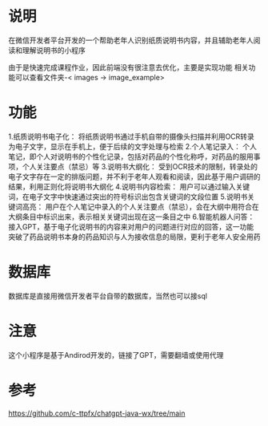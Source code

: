 # 说明
在微信开发者平台开发的一个帮助老年人识别纸质说明书内容，并且辅助老年人阅读和理解说明书的小程序

由于是快速完成课程作业，因此前端没有很注意去优化，主要是实现功能
相关功能可以查看文件夹-< images -> image_example>

# 功能
1.纸质说明书电子化：
    将纸质说明书通过手机自带的摄像头扫描并利用OCR转录为电子文字，显示在手机上，便于后续的文字处理与检索
2.个人笔记录入：
    个人笔记，即个人对说明书的个性化记录，包括对药品的个性化称呼，对药品的服用事项，个人关注要点（禁忌）等
3.说明书大纲化：
    受到OCR技术的限制，转录处的电子文字存在一定的排版问题，并不利于老年人观看和阅读，因此基于用户调研的结果，利用正则化将说明书大纲化
4.说明书内容检索：
    用户可以通过输入关键词，在电子文字中快速通过突出的符号标识出包含关键词的文段位置
5.说明书关键词高亮：
    用户在个人笔记中录入的个人关注要点（禁忌），会在大纲中用符合在大纲条目中标识出来，表示相关关键词出现在这一条目之中
6.智能机器人问答：
    接入GPT，基于电子化说明书的内容来对用户的问题进行对应的回答，这一功能突破了药品说明书本身的药品知识与人为接收信息的局限，更利于老年人安全用药

# 数据库
数据库是直接用微信开发者平台自带的数据库，当然也可以接sql
# 注意
这个小程序是基于Andirod开发的，链接了GPT，需要翻墙或使用代理

# 参考
https://github.com/c-ttpfx/chatgpt-java-wx/tree/main


